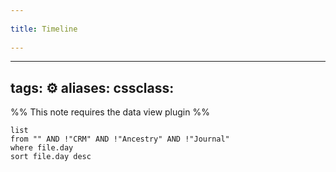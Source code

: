 --- 
title: Timeline 
---
---
tags: ⚙️
aliases: 
cssclass:
---
%% This note requires the data view plugin %%
```dataview
list 
from "" AND !"CRM" AND !"Ancestry" AND !"Journal"
where file.day
sort file.day desc
```
